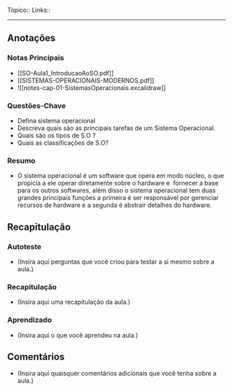 Tópico::
Links::

----

## Anotações

### Notas Principais

- [[SO-Aula1_IntroducaoAoSO.pdf]]
- [[SISTEMAS-OPERACIONAIS-MODERNOS.pdf]]
- ![[notes-cap-01-SistemasOperacionais.excalidraw]]

### Questões-Chave

- Defina sistema operacional
- Descreva quais são as principais tarefas de um Sistema Operacional.
- Quais são os tipos de S.O ?
- Quais as classificações de S.O?

### Resumo

- O sistema operacional é um software que opera em modo núcleo, o que propicia a ele operar diretamente sobre o hardware e  fornecer a base para os outros softwares, além disso o sistema operacional tem duas grandes principais funções a primeira é ser responsável por gerenciar recursos de hardware e a segunda é abstrair detalhes do hardware.

## Recapitulação

### Autoteste

- (Insira aqui perguntas que você criou para testar a si mesmo sobre a aula.)

### Recapitulação

- (Insira aqui uma recapitulação da aula.)

### Aprendizado

- (Insira aqui o que você aprendeu na aula.)

## Comentários

- (Insira aqui quaisquer comentários adicionais que você tenha sobre a aula.)


